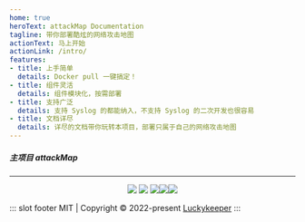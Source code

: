 ```yaml
---
home: true
heroText: attackMap Documentation
tagline: 带你部署酷炫的网络攻击地图
actionText: 马上开始
actionLink: /intro/
features:
- title: 上手简单
  details: Docker pull 一键搞定！
- title: 组件灵活
  details: 组件模块化，按需部署
- title: 支持广泛
  details: 支持 Syslog 的都能纳入，不支持 Syslog 的二次开发也很容易
- title: 文档详尽
  details: 详尽的文档带你玩转本项目，部署只属于自己的网络攻击地图
---
```


<p align="center">
<h5><b>主项目 attackMap</b></h5><hr>
    <p align="center"><img src=https://img.shields.io/github/stars/luckykeeper/attackMap>  <img src=https://img.shields.io/github/forks/luckykeeper/attackMap>  <img src=https://img.shields.io/github/issues/luckykeeper/attackMap><a href="https://github.com/luckykeeper/attackMap/releases"><img src="https://img.shields.io/github/v/release/luckykeeper/attackMap?include_prereleases"></a><img src="https://img.shields.io/badge/Python-%3E=3.5-brightgreen.svg"></p></p>


::: slot footer
MIT | Copyright © 2022-present [Luckykeeper](https://github.com/luckykeeper)
:::

